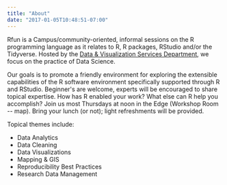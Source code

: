 ```yaml
---
title: "About"
date: "2017-01-05T10:48:51-07:00"
---
```



Rfun is a Campus/community-oriented, informal sessions on the R programming language as it relates to R, R packages, RStudio and/or the Tidyverse.  Hosted by the [Data & Visualization Services Department](//library.duke.edu/data/), we focus on the practice of Data Science. &nbsp;

Our goals is to promote a friendly environment for exploring the extensible capabilities of the R software environment specifically supported through R and RStudio. Beginner's are welcome, experts will be encouraged to share topical expertise. How has R enabled your work? What else can R help you accomplish? Join us most Thursdays at noon in the Edge (Workshop Room -- map). Bring your lunch (or not); light refreshments will be provided.

Topical themes include:

- Data Analytics
- Data Cleaning
- Data Visualizations
- Mapping & GIS
- Reproducibility Best Practices
- Research Data Management
